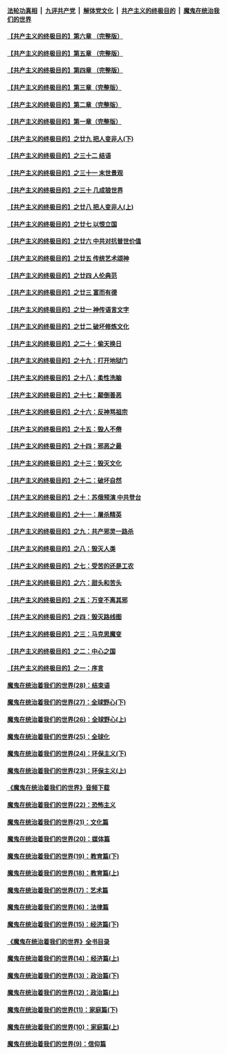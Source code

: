 ####  [法轮功真相](../../../../basic/blob/master/README.md?t=02242039) &nbsp;|&nbsp; [九评共产党](../../../../9ping.md/blob/master/README.md?t=02242039) &nbsp;|&nbsp; [解体党文化](../../../../jtdwh.md/blob/master/README.md?t=02242039)  &nbsp;|&nbsp; [共产主义的终极目的](../../../../gczydzjmd.md/blob/master/README.md?t=02242039) &nbsp;|&nbsp; [魔鬼在统治我们的世界](../../../../mgztzwmdsj.md/blob/master/README.md?t=02242039) 

#### [【共产主义的终极目的】第六章 （完整版）](../pages/nsc422/n11428913.md?t=02242039) 

#### [【共产主义的终极目的】第五章 （完整版）](../pages/nsc422/n11428912.md?t=02242039) 

#### [【共产主义的终极目的】第四章 （完整版）](../pages/nsc422/n11428907.md?t=02242039) 

#### [【共产主义的终极目的】第三章（完整版）](../pages/nsc422/n11428848.md?t=02242039) 

#### [【共产主义的终极目的】第二章（完整版）](../pages/nsc422/n11428831.md?t=02242039) 

#### [【共产主义的终极目的】第一章（完整版）](../pages/nsc422/n11417651.md?t=02242039) 

#### [【共产主义的终极目的】之廿九 把人变非人(下)](../pages/nsc422/n11344140.md?t=02242039) 

#### [【共产主义的终极目的】之三十二 结语](../pages/nsc422/n11360535.md?t=02242039) 

#### [【共产主义的终极目的】之三十一 末世景观](../pages/nsc422/n11351129.md?t=02242039) 

#### [【共产主义的终极目的】之三十 几成狼世界](../pages/nsc422/n11348280.md?t=02242039) 

#### [【共产主义的终极目的】之廿八 把人变非人(上)](../pages/nsc422/n11340492.md?t=02242039) 

#### [【共产主义的终极目的】之廿七 以恨立国](../pages/nsc422/n11336944.md?t=02242039) 

#### [【共产主义的终极目的】之廿六 中共对抗普世价值](../pages/nsc422/n11324785.md?t=02242039) 

#### [【共产主义的终极目的】之廿五 传统艺术颂神](../pages/nsc422/n11296396.md?t=02242039) 

#### [【共产主义的终极目的】之廿四 人伦典范](../pages/nsc422/n11296397.md?t=02242039) 

#### [【共产主义的终极目的】之廿三 富而有德](../pages/nsc422/n11283598.md?t=02242039) 

#### [【共产主义的终极目的】之廿一 神传语言文字](../pages/nsc422/n11263265.md?t=02242039) 

#### [【共产主义的终极目的】之廿二 破坏修炼文化](../pages/nsc422/n11245728.md?t=02242039) 

#### [【共产主义的终极目的】之二十：偷天换日](../pages/nsc422/n11238846.md?t=02242039) 

#### [【共产主义的终极目的】之十九：打开地狱门](../pages/nsc422/n11206376.md?t=02242039) 

#### [【共产主义的终极目的】之十八：柔性洗脑](../pages/nsc422/n11199994.md?t=02242039) 

#### [【共产主义的终极目的】之十七：颠倒善恶](../pages/nsc422/n11179782.md?t=02242039) 

#### [【共产主义的终极目的】之十六：反神骂祖宗](../pages/nsc422/n11166798.md?t=02242039) 

#### [【共产主义的终极目的】之十五：毁人不倦](../pages/nsc422/n11166792.md?t=02242039) 

#### [【共产主义的终极目的】之十四：邪恶之最](../pages/nsc422/n11150249.md?t=02242039) 

#### [【共产主义的终极目的】之十三：毁灭文化](../pages/nsc422/n11135227.md?t=02242039) 

#### [【共产主义的终极目的】之十二：破坏自然](../pages/nsc422/n11135214.md?t=02242039) 

#### [【共产主义的终极目的】之十：苏俄预演 中共登台](../pages/nsc422/n11118424.md?t=02242039) 

#### [【共产主义的终极目的】之十一：屠杀精英](../pages/nsc422/n11118442.md?t=02242039) 

#### [【共产主义的终极目的】之九：共产邪灵一路杀](../pages/nsc422/n11114139.md?t=02242039) 

#### [【共产主义的终极目的】之八：毁灭人类](../pages/nsc422/n11108503.md?t=02242039) 

#### [【共产主义的终极目的】之七：受苦的还是工农](../pages/nsc422/n11101809.md?t=02242039) 

#### [【共产主义的终极目的】之六：甜头和苦头](../pages/nsc422/n11096971.md?t=02242039) 

#### [【共产主义的终极目的】之五：万变不离其邪](../pages/nsc422/n11091285.md?t=02242039) 

#### [【共产主义的终极目的】之四：毁灭路线图](../pages/nsc422/n11086284.md?t=02242039) 

#### [【共产主义的终极目的】之三：马克思魔变](../pages/nsc422/n11061941.md?t=02242039) 

#### [【共产主义的终极目的】之二：中心之国](../pages/nsc422/n11047728.md?t=02242039) 

#### [【共产主义的终极目的】之一：序言](../pages/nsc422/n11086077.md?t=02242039) 

#### [魔鬼在统治着我们的世界(28)：结束语](../pages/nsc422/n10936246.md?t=02242039) 

#### [魔鬼在统治着我们的世界(27)：全球野心(下)](../pages/nsc422/n10928319.md?t=02242039) 

#### [魔鬼在统治着我们的世界(26)：全球野心(上)](../pages/nsc422/n10900318.md?t=02242039) 

#### [魔鬼在统治着我们的世界(25)：全球化](../pages/nsc422/n10788205.md?t=02242039) 

#### [魔鬼在统治着我们的世界(24)：环保主义(下)](../pages/nsc422/n10695307.md?t=02242039) 

#### [魔鬼在统治着我们的世界(23)：环保主义(上)](../pages/nsc422/n10688613.md?t=02242039) 

#### [《魔鬼在统治着我们的世界》音频下载](../pages/nsc422/n10635553.md?t=02242039) 

#### [魔鬼在统治着我们的世界(22)：恐怖主义](../pages/nsc422/n10614727.md?t=02242039) 

#### [魔鬼在统治着我们的世界(21)：文化篇](../pages/nsc422/n10597706.md?t=02242039) 

#### [魔鬼在统治着我们的世界(20)：媒体篇](../pages/nsc422/n10586579.md?t=02242039) 

#### [魔鬼在统治着我们的世界(19)：教育篇(下)](../pages/nsc422/n10564808.md?t=02242039) 

#### [魔鬼在统治着我们的世界(18)：教育篇(上)](../pages/nsc422/n10526970.md?t=02242039) 

#### [魔鬼在统治着我们的世界(17)：艺术篇](../pages/nsc422/n10499093.md?t=02242039) 

#### [魔鬼在统治着我们的世界(16)：法律篇](../pages/nsc422/n10485969.md?t=02242039) 

#### [魔鬼在统治着我们的世界(15)：经济篇(下)](../pages/nsc422/n10469975.md?t=02242039) 

#### [《魔鬼在统治着我们的世界》全书目录](../pages/nsc422/n10464261.md?t=02242039) 

#### [魔鬼在统治着我们的世界(14)：经济篇(上)](../pages/nsc422/n10457370.md?t=02242039) 

#### [魔鬼在统治着我们的世界(13)：政治篇(下)](../pages/nsc422/n10448270.md?t=02242039) 

#### [魔鬼在统治着我们的世界(12)：政治篇(上)](../pages/nsc422/n10444576.md?t=02242039) 

#### [魔鬼在统治着我们的世界(11)：家庭篇(下)](../pages/nsc422/n10440961.md?t=02242039) 

#### [魔鬼在统治着我们的世界(10)：家庭篇(上)](../pages/nsc422/n10435448.md?t=02242039) 

#### [魔鬼在统治着我们的世界(9)：信仰篇](../pages/nsc422/n10432159.md?t=02242039) 

